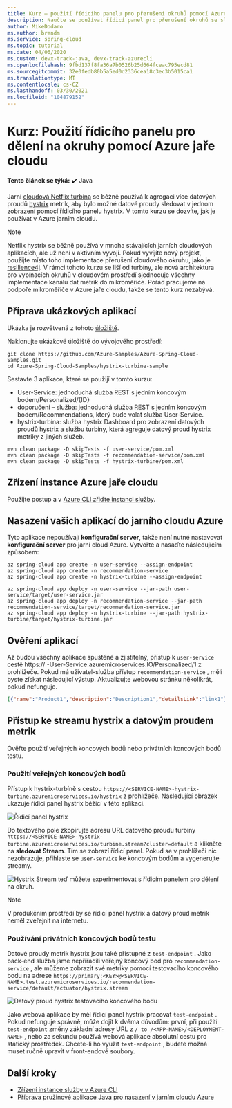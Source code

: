 ```yaml
---
title: Kurz – použití řídicího panelu pro přerušení okruhů pomocí Azure jarního cloudu
description: Naučte se používat řídicí panel pro přerušení okruhů se službou Azure jaře Cloud.
author: MikeDodaro
ms.author: brendm
ms.service: spring-cloud
ms.topic: tutorial
ms.date: 04/06/2020
ms.custom: devx-track-java, devx-track-azurecli
ms.openlocfilehash: 9fbd137f8fa36a7b0526b25d664fceac795ecd81
ms.sourcegitcommit: 32e0fedb80b5a5ed0d2336cea18c3ec3b5015ca1
ms.translationtype: MT
ms.contentlocale: cs-CZ
ms.lasthandoff: 03/30/2021
ms.locfileid: "104879152"
---
```

# <a name="tutorial-use-circuit-breaker-dashboard-with-azure-spring-cloud"></a>Kurz: Použití řídicího panelu pro dělení na okruhy pomocí Azure jaře cloudu

**Tento článek se týká:** ✔️ Java

Jarní [cloudová Netflix turbína](https://github.com/Netflix/Turbine) se běžně používá k agregaci více datových proudů [hystrix](https://github.com/Netflix/Hystrix) metrik, aby bylo možné datové proudy sledovat v jednom zobrazení pomocí řídicího panelu hystrix. V tomto kurzu se dozvíte, jak je používat v Azure jarním cloudu.
> [!NOTE]
> Netflix hystrix se běžně používá v mnoha stávajících jarních cloudových aplikacích, ale už není v aktivním vývoji. Pokud vyvíjíte nový projekt, použijte místo toho implementace přerušení cloudového okruhu, jako je [resilience4j](https://github.com/resilience4j/resilience4j). V rámci tohoto kurzu se liší od turbíny, ale nová architektura pro vypínacích okruhů v cloudovém prostředí sjednocuje všechny implementace kanálu dat metrik do mikroměřiče. Pořád pracujeme na podpoře mikroměřiče v Azure jaře cloudu, takže se tento kurz nezabývá.

## <a name="prepare-your-sample-applications"></a>Příprava ukázkových aplikací
Ukázka je rozvětvená z tohoto [úložiště](https://github.com/StackAbuse/spring-cloud/tree/master/spring-turbine).

Naklonujte ukázkové úložiště do vývojového prostředí:
```
git clone https://github.com/Azure-Samples/Azure-Spring-Cloud-Samples.git
cd Azure-Spring-Cloud-Samples/hystrix-turbine-sample
```

Sestavte 3 aplikace, které se použijí v tomto kurzu:
* User-Service: jednoduchá služba REST s jedním koncovým bodem/Personalized/{ID}
* doporučení – služba: jednoduchá služba REST s jedním koncovým bodem/Recommendations, který bude volat služba User-Service.
* hystrix-turbína: služba hystrix Dashboard pro zobrazení datových proudů hystrix a službu turbíny, která agreguje datový proud hystrix metriky z jiných služeb.
```
mvn clean package -D skipTests -f user-service/pom.xml
mvn clean package -D skipTests -f recommendation-service/pom.xml
mvn clean package -D skipTests -f hystrix-turbine/pom.xml
```
## <a name="provision-your-azure-spring-cloud-instance"></a>Zřízení instance Azure jaře cloudu
Použijte postup a v [Azure CLI zřiďte instanci služby](./spring-cloud-quickstart.md#provision-an-instance-of-azure-spring-cloud).

## <a name="deploy-your-applications-to-azure-spring-cloud"></a>Nasazení vašich aplikací do jarního cloudu Azure
Tyto aplikace nepoužívají **konfigurační server**, takže není nutné nastavovat **konfigurační server** pro jarní cloud Azure.  Vytvořte a nasaďte následujícím způsobem:
```azurecli
az spring-cloud app create -n user-service --assign-endpoint
az spring-cloud app create -n recommendation-service
az spring-cloud app create -n hystrix-turbine --assign-endpoint

az spring-cloud app deploy -n user-service --jar-path user-service/target/user-service.jar
az spring-cloud app deploy -n recommendation-service --jar-path recommendation-service/target/recommendation-service.jar
az spring-cloud app deploy -n hystrix-turbine --jar-path hystrix-turbine/target/hystrix-turbine.jar
```
## <a name="verify-your-apps"></a>Ověření aplikací
Až budou všechny aplikace spuštěné a zjistitelný, přístup k `user-service` cestě https:// <username> -User-Service.azuremicroservices.IO/Personalized/1 z prohlížeče. Pokud má uživatel-služba přístup `recommendation-service` , měli byste získat následující výstup. Aktualizujte webovou stránku několikrát, pokud nefunguje.
```json
[{"name":"Product1","description":"Description1","detailsLink":"link1"},{"name":"Product2","description":"Description2","detailsLink":"link3"},{"name":"Product3","description":"Description3","detailsLink":"link3"}]
```
## <a name="access-your-hystrix-dashboard-and-metrics-stream"></a>Přístup ke streamu hystrix a datovým proudem metrik
Ověřte použití veřejných koncových bodů nebo privátních koncových bodů testu.

### <a name="using-public-endpoints"></a>Použití veřejných koncových bodů
Přístup k hystrix-turbíně s cestou `https://<SERVICE-NAME>-hystrix-turbine.azuremicroservices.io/hystrix` z prohlížeče.  Následující obrázek ukazuje řídicí panel hystrix běžící v této aplikaci.

![Řídicí panel hystrix](media/spring-cloud-circuit-breaker/hystrix-dashboard.png)

Do textového pole zkopírujte adresu URL datového proudu turbíny `https://<SERVICE-NAME>-hystrix-turbine.azuremicroservices.io/turbine.stream?cluster=default` a klikněte na **sledovat Stream**.  Tím se zobrazí řídicí panel. Pokud se v prohlížeči nic nezobrazuje, přihlaste se `user-service` ke koncovým bodům a vygenerujte streamy.

![Hystrix Stream ](media/spring-cloud-circuit-breaker/hystrix-stream.png) teď můžete experimentovat s řídicím panelem pro dělení na okruh.
> [!NOTE] 
> V produkčním prostředí by se řídicí panel hystrix a datový proud metrik neměl zveřejnit na internetu.

### <a name="using-private-test-endpoints"></a>Používání privátních koncových bodů testu
Datové proudy metrik hystrix jsou také přístupné z `test-endpoint` . Jako back-end služba jsme nepřiřadili veřejný koncový bod pro `recommendation-service` , ale můžeme zobrazit své metriky pomocí testovacího koncového bodu na adrese `https://primary:<KEY>@<SERVICE-NAME>.test.azuremicroservices.io/recommendation-service/default/actuator/hystrix.stream`

![Datový proud hystrix testovacího koncového bodu](media/spring-cloud-circuit-breaker/hystrix-test-endpoint-stream.png)

Jako webová aplikace by měl řídicí panel hystrix pracovat `test-endpoint` . Pokud nefunguje správně, může dojít k dvěma důvodům: první, při použití `test-endpoint` změny základní adresy URL z `/ to /<APP-NAME>/<DEPLOYMENT-NAME>` , nebo za sekundu používá webová aplikace absolutní cestu pro statický prostředek. Chcete-li ho využít `test-endpoint` , budete možná muset ručně upravit <base> v front-endové soubory.

## <a name="next-steps"></a>Další kroky
* [Zřízení instance služby v Azure CLI](spring-cloud-quickstart.md#provision-an-instance-of-azure-spring-cloud)
* [Příprava pružinové aplikace Java pro nasazení v jarním cloudu Azure](how-to-prepare-app-deployment.md)


